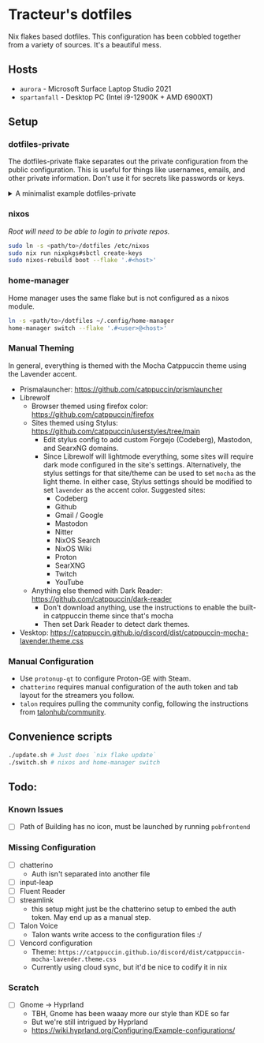# Tracteur's dotfiles
Nix flakes based dotfiles. This configuration has been cobbled together from a variety of sources. It's a beautiful mess.

## Hosts
- `aurora` - Microsoft Surface Laptop Studio 2021
- `spartanfall` - Desktop PC (Intel i9-12900K + AMD 6900XT)

## Setup
### dotfiles-private
The dotfiles-private flake separates out the private configuration from the public configuration. This is useful for things like usernames, emails, and other private information. Don't use it for secrets like passwords or keys. 

<details>
<summary>A minimalist example dotfiles-private</summary>

```nix
{
  description = "Private dotfiles";
  inputs = {
    nixpkgs.url = "github:NixOS/nixpkgs/nixos-unstable";
    dotfiles-utils = {
      url = "github:tracteurblinde/dotfiles-utils";
      inputs.nixpkgs.follows = "nixpkgs";
    };
  };
  outputs = { ... } :
  let
    pkgs = import <nixpkgs> {};
  {
    users = {
      "<userA>" = {
        nixosConfig = {
          isNormalUser = true;
          description = "<Display Name>";
          extraGroups = [ "networkmanager" "video" "audio" "wheel" ];
        };
        homeConfig = {
          home.username = "<username>";
          home.homeDirectory = "/home/<username>";
        };
      };
      # Or use dotfiles-utils.generateUser which will also initialize git
      #   and setup the account picture and desktop background.
      "<userB"> = dotfiles-utils.generateUser rec {
        inherit pkgs;
        name = "<Display Name>";
        username = "<username>";
        email = "<email>";
        groups = [ "wheel" ];
        face = ./face.png;
        background = ./background.png;
      };
    };
    hardware = {
      "<host>".config = import ./hardware_configuration.nix;
    }
    homeCommon = {};
    nixosCommon = {};
  };
}
```
</details>

### nixos
*Root will need to be able to login to private repos.*

```sh
sudo ln -s <path/to>/dotfiles /etc/nixos 
sudo nix run nixpkgs#sbctl create-keys
sudo nixos-rebuild boot --flake '.#<host>'
```

### home-manager
Home manager uses the same flake but is not configured as a nixos module.
```sh
ln -s <path/to>/dotfiles ~/.config/home-manager 
home-manager switch --flake '.#<user>@<host>'
```

### Manual Theming
In general, everything is themed with the Mocha Catppuccin theme using the Lavender accent.

- Prismalauncher: https://github.com/catppuccin/prismlauncher
- Librewolf
  - Browser themed using firefox color: https://github.com/catppuccin/firefox
  - Sites themed using Stylus: https://github.com/catppuccin/userstyles/tree/main
    - Edit stylus config to add custom Forgejo (Codeberg), Mastodon, and SearxNG domains.
    - Since Librewolf will lightmode everything, some sites will require dark mode configured in the site's settings. Alternatively, the stylus settings for that site/theme can be used to set `mocha` as the light theme. In either case, Stylus settings should be modified to set `lavender` as the accent color. Suggested sites:
      - Codeberg
      - Github
      - Gmail / Google
      - Mastodon
      - Nitter
      - NixOS Search
      - NixOS Wiki
      - Proton
      - SearXNG
      - Twitch
      - YouTube
  - Anything else themed with Dark Reader: https://github.com/catppuccin/dark-reader
    - Don't download anything, use the instructions to enable the built-in catppuccin theme since that's mocha
    - Then set Dark Reader to detect dark themes.
- Vesktop: https://catppuccin.github.io/discord/dist/catppuccin-mocha-lavender.theme.css

### Manual Configuration
- Use `protonup-qt` to configure Proton-GE with Steam.
- `chatterino` requires manual configuration of the auth token and tab layout for the streamers you follow.
- `talon` requires pulling the community config, following the instructions from [talonhub/community](https://github.com/talonhub/community).

## Convenience scripts
```sh
./update.sh # Just does `nix flake update`
./switch.sh # nixos and home-manager switch
```

## Todo:
### Known Issues
- [ ] Path of Building has no icon, must be launched by running `pobfrontend`
### Missing Configuration
- [ ] chatterino
  - Auth isn't separated into another file
- [ ] input-leap
- [ ] Fluent Reader
- [ ] streamlink
  - this setup might just be the chatterino setup to embed the auth token. May end up as a manual step.
- [ ] Talon Voice
  - Talon wants write access to the configuration files :/
- [ ] Vencord configuration
  - Theme: `https://catppuccin.github.io/discord/dist/catppuccin-mocha-lavender.theme.css`
  - Currently using cloud sync, but it'd be nice to codify it in nix
### Scratch
- [ ] Gnome -> Hyprland
  - TBH, Gnome has been waaay more our style than KDE so far
  - But we're still intrigued by Hyprland
  - https://wiki.hyprland.org/Configuring/Example-configurations/